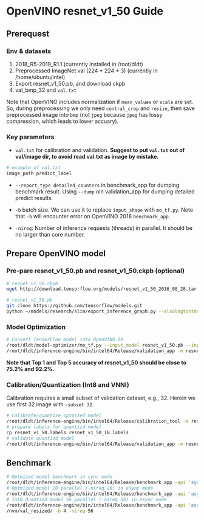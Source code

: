 # OpenVINO resnet_v1_50 Guide

## Prerequest

### Env & datasets

1. 2018_R5-2019_R1.1 (currently installed in /root/dldt)
2. Preprocessed ImageNet val (224 * 224 * 3) (currently in /home/ubuntu/intel)
3. Export resnet_v1_50.pb, and download ckpb
4. val_bmp_32 and `val.txt`

Note that OpenVINO includes normalization if `mean_values` or `scale` are set. So, during preprocessing we only need `central_crop` and `resize`, then save preprocessed image into `bmp` (not `jpeg` because `jpeg` has lossy compression, which leads to lower accuary).

### Key parameters

* `val.txt` for calibration and validation. **Suggest to put `val.txt` out of val/image dir, to avoid read val.txt as image by mistake.**

```bash
# example of val.txt
image_path predict_label
```

* `--report_type detailed_counters` in benchmark_app for dumping benchmark result. Using `--dump` oin validation_app for dumping detailed predict results.

* `-b` batch size. We can use it to replace `input_shape` with `mo_tf.py`. Note that `-b` will encounter error on OpenVINO 2018 `benchmark_app`.

* `-nireq`: Number of inference requests (threads) in parallel. It should be no larger than core number.

## Prepare OpenVINO model

### Pre-pare resnet_v1_50.pb and resnet_v1_50.ckpb (optional)

```bash
# resnet_v1_50.ckpb
wget http://download.tensorflow.org/models/resnet_v1_50_2016_08_28.tar.gz

# resnet_v1_50.pb
git clone https://github.com/tensorflow/models.git
python ~/models/research/slim/export_inference_graph.py --alsologtostderr --model_name=resnet_v1_50 --labels_offset=1 --output_file=./resnet_v1_50.pb
```

### Model Optimization

```bash
# Convert TensorFlow model into OpenVINO IR
/root/dldt/model-optimizer/mo_tf.py --input_model resnet_v1_50.pb --input_checkpoint resnet_v1_50.ckpt --input_shape [4,224,224,3] --reverse_input_channels --mean_values [123.68,116.78,103.94]
/root/dldt/inference-engine/bin/intel64/Release/validation_app -m resnet_v1_50.xml -i /mnt/nvm/val_resized/val.txt
```

**Note that Top 1 and Top 5 accuracy of resnet_v1_50 should be close to 75.2% and 92.2%.**

### Calibration/Quantization (Int8 and VNNI)

Calibration requires a small subset of validation dataset, e.g., 32. Herein we use first 32 image with `-subset 32`.

```bash
# Calibrate/quantize optmized model
/root/dldt/inference-engine/bin/intel64/Release/calibration_tool -m resnet_v1_50.xml -i /mnt/nvm/val_resized/val.txt -subset 32
# prepare labels for quantizd model
cp resnet_v1_50.labels resnet_v1_50_i8.labels
# validate quantizd model
/root/dldt/inference-engine/bin/intel64/Release/validation_app -m resnet_v1_50_i8.xml -i /mnt/nvm/val_resized/val.txt
```

## Benchmark

```bash
# Optmized model benchmark in sync mode
/root/dldt/inference-engine/bin/intel64/Release/benchmark_app -api 'sync' -d CPU -m resnet_v1_50.xml -l /root/dldt/inference-engine/bin/intel64/Release/lib/libcpu_extension.so -i /mnt/nvm/val_resized/ -b 4
# Optmized model 20 parallel (-nireq 20) in async mode
/root/dldt/inference-engine/bin/intel64/Release/benchmark_app -api 'async' -d CPU -m resnet_v1_50.xml -l /root/dldt/inference-engine/bin/intel64/Release/lib/libcpu_extension.so -i /mnt/nvm/val_resized/ -b 4 -nireq 20
# Int8 Quantizd model 56 parallel (-nireq 56) in async mode
/root/dldt/inference-engine/bin/intel64/Release/benchmark_app -api 'async' -d CPU -m resnet_v1_50_i8.xml -l /root/dldt/inference-engine/bin/intel64/Release/lib/libcpu_extension.so -i /mnt
/nvm/val_resized/ -b 4 -nireq 56
```
